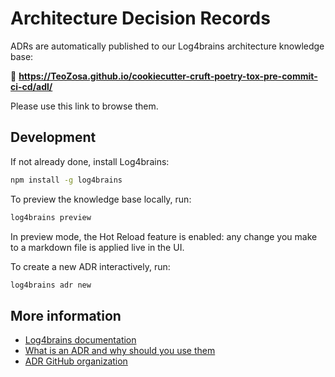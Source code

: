 # Architecture Decision Records

ADRs are automatically published to our Log4brains architecture knowledge base:

🔗 **<https://TeoZosa.github.io/cookiecutter-cruft-poetry-tox-pre-commit-ci-cd/adl/>**

Please use this link to browse them.

## Development

If not already done, install Log4brains:

```bash
npm install -g log4brains
```

To preview the knowledge base locally, run:

```bash
log4brains preview
```

In preview mode, the Hot Reload feature is enabled: any change you make to a markdown file is applied live in the UI.

To create a new ADR interactively, run:

```bash
log4brains adr new
```

## More information

- [Log4brains documentation](https://github.com/thomvaill/log4brains/tree/master#readme)
- [What is an ADR and why should you use them](https://github.com/thomvaill/log4brains/tree/master#-what-is-an-adr-and-why-should-you-use-them)
- [ADR GitHub organization](https://adr.github.io/)
